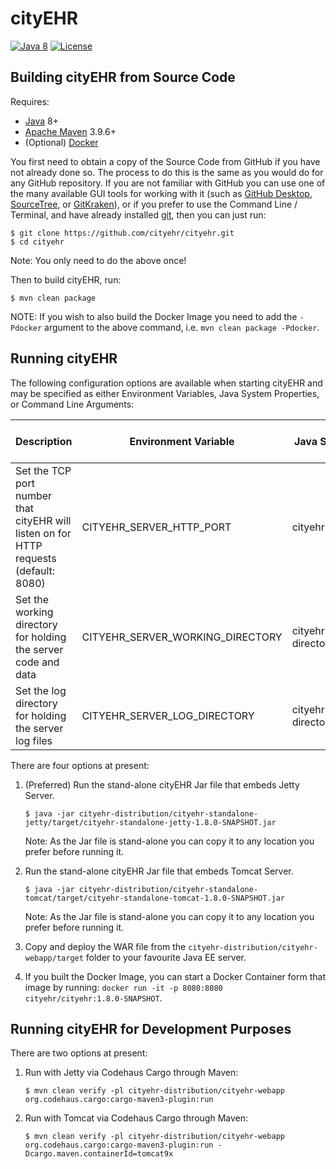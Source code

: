 # cityEHR

[![Java 8](https://img.shields.io/badge/java-8-blue.svg)](https://adoptopenjdk.net/)
[![License](https://img.shields.io/badge/license-LGPL%202.1-blue.svg)](https://www.gnu.org/licenses/lgpl-2.1.html)

## Building cityEHR from Source Code
Requires:
* [Java](https://bell-sw.com/pages/downloads/#jdk-8-lts) 8+
* [Apache Maven](https://maven.apache.org/download.cgi) 3.9.6+
* (Optional) [Docker](https://docs.docker.com/engine/install/)

You first need to obtain a copy of the Source Code from GitHub if you have not already done so.
The process to do this is the same as you would do for any GitHub repository.
If you are not familiar with GitHub you can use one of the many available GUI tools
for working with it (such as [GitHub Desktop](https://github.com/apps/desktop), [SourceTree](https://www.sourcetreeapp.com/), or [GitKraken](https://www.gitkraken.com/)),
or if you prefer to use the Command Line / Terminal, and have already installed [git](https://git-scm.com/downloads), then you can just run:

```shell
$ git clone https://github.com/cityehr/cityehr.git
$ cd cityehr
```

Note: You only need to do the above once!

Then to build cityEHR, run:
```shell
$ mvn clean package
```

NOTE: If you wish to also build the Docker Image you need to add the `-Pdocker` argument to the above command, i.e. `mvn clean package -Pdocker`.

## Running cityEHR

The following configuration options are available when starting cityEHR and may be specified as either Environment Variables, Java System Properties, or Command Line Arguments:

| Description                                                                           | Environment Variable             | Java System Property             | Command Line Argument      |
|---------------------------------------------------------------------------------------|----------------------------------|----------------------------------|----------------------------|
| Set the TCP port number that cityEHR will listen on for HTTP requests (default: 8080) | CITYEHR_SERVER_HTTP_PORT         | cityehr.server.http.port         | --server-http-port         |
| Set the working directory for holding the server code and data                        | CITYEHR_SERVER_WORKING_DIRECTORY | cityehr.server.working-directory | --server-working-directory |
| Set the log directory for holding the server log files                                | CITYEHR_SERVER_LOG_DIRECTORY     | cityehr.server.log-directory     | --server-log-directory     |

There are four options at present:

1. (Preferred) Run the stand-alone cityEHR Jar file that embeds Jetty Server.
    ```shell
    $ java -jar cityehr-distribution/cityehr-standalone-jetty/target/cityehr-standalone-jetty-1.8.0-SNAPSHOT.jar
    ```
    Note: As the Jar file is stand-alone you can copy it to any location you prefer before running it.

2. Run the stand-alone cityEHR Jar file that embeds Tomcat Server.
    ```shell
    $ java -jar cityehr-distribution/cityehr-standalone-tomcat/target/cityehr-standalone-tomcat-1.8.0-SNAPSHOT.jar
    ```
   Note: As the Jar file is stand-alone you can copy it to any location you prefer before running it.

3. Copy and deploy the WAR file from the `cityehr-distribution/cityehr-webapp/target` folder to your favourite Java EE server.

4. If you built the Docker Image, you can start a Docker Container form that image by running: `docker run -it -p 8080:8080 cityehr/cityehr:1.8.0-SNAPSHOT`.

## Running cityEHR for Development Purposes
There are two options at present:

1. Run with Jetty via Codehaus Cargo through Maven:
    ```shell
    $ mvn clean verify -pl cityehr-distribution/cityehr-webapp org.codehaus.cargo:cargo-maven3-plugin:run
    ```

2. Run with Tomcat via Codehaus Cargo through Maven:
    ```shell
    $ mvn clean verify -pl cityehr-distribution/cityehr-webapp org.codehaus.cargo:cargo-maven3-plugin:run -Dcargo.maven.containerId=tomcat9x
    ```
